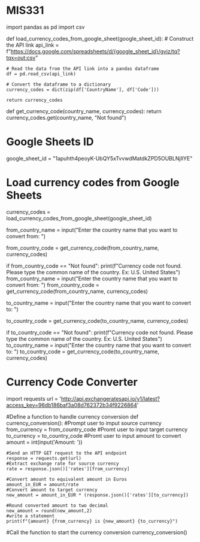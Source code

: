 # MIS331

import pandas as pd
import csv

def load_currency_codes_from_google_sheet(google_sheet_id):
    # Construct the API link
    api_link = f"https://docs.google.com/spreadsheets/d/{google_sheet_id}/gviz/tq?tqx=out:csv"

    # Read the data from the API link into a pandas dataframe
    df = pd.read_csv(api_link)

    # Convert the dataframe to a dictionary
    currency_codes = dict(zip(df['CountryName'], df['Code']))

    return currency_codes

def get_currency_code(country_name, currency_codes):
    return currency_codes.get(country_name, "Not found")

# Google Sheets ID
google_sheet_id = "1apuhth4peoyK-UbQY5xTvvwdMatdkZPD5OUBLNjIlYE"

# Load currency codes from Google Sheets
currency_codes = load_currency_codes_from_google_sheet(google_sheet_id)

from_country_name = input("Enter the country name that you want to convert from: ")

from_country_code = get_currency_code(from_country_name, currency_codes)

if from_country_code == "Not found":
    print(f"Currency code not found. Please type the common name of the country. Ex: U.S. United States")
    from_country_name = input("Enter the country name that you want to convert from: ")
    from_country_code = get_currency_code(from_country_name, currency_codes)

to_country_name = input("Enter the country name that you want to convert to: ")

to_country_code = get_currency_code(to_country_name, currency_codes)

if to_country_code == "Not found":
    print(f"Currency code not found. Please type the common name of the country. Ex: U.S. United States")
    to_country_name = input("Enter the country name that you want to convert to: ")
    to_country_code = get_currency_code(to_country_name, currency_codes)

# Currency Code Converter
import requests
url = 'http://api.exchangeratesapi.io/v1/latest?access_key=96db186baf3a08d762372b34f9226864'

#Define a function to handle currency conversion
def currency_conversion():
    #Prompt user to imput source currency
    from_currency = from_country_code
    #Promt user to input target currency
    to_currency = to_country_code
    #Promt user to input amount to convert
    amount = int(input('Amount: '))

    #Send an HTTP GET request to the API endpoint
    response = requests.get(url)
    #Extract exchange rate for source currency
    rate = response.json()['rates'][from_currency]

    #Convert amount to equivalent amount in Euros
    amount_in_EUR = amount/rate
    #Convert amount to target currency
    new_amount = amount_in_EUR * (response.json()['rates'][to_currency])

    #Round converted amount to two decimal
    new_amount = round(new_amount,2)
    #write a statement
    print(f"{amount} {from_currency} is {new_amount} {to_currency}")

#Call the function to start the currency conversion
currency_conversion()
